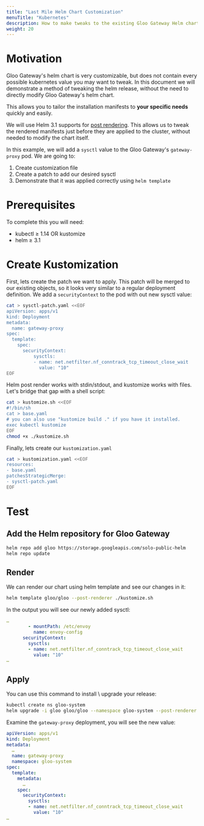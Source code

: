 ```yaml
---
title: "Last Mile Helm Chart Customization"
menuTitle: "Kubernetes"
description: How to make tweaks to the existing Gloo Gateway Helm chart with Helm and Kustomize.
weight: 20
---
```


# Motivation

Gloo Gateway's helm chart is very customizable, but does not contain every possible kubernetes value you may want to tweak. In this document we will demonstrate a method of tweaking the helm release, without the need to directly modify Gloo Gateway's helm chart.

This allows you to tailor the installation manifests to **your specific needs** quickly and easily.

We will use Helm 3.1 supports for [post rendering](https://helm.sh/docs/topics/advanced/#post-rendering). This allows us to tweak the rendered manifests just before they are applied to the cluster, without needed to modify the chart itself.

In this example, we will add a `sysctl` value to the Gloo Gateway's `gateway-proxy` pod. We are going to:

1. Create customization file
1. Create a patch to add our desired sysctl
1. Demonstrate that it was applied correctly using `helm template`

# Prerequisites

To complete this you will need:

- kubectl ≥ 1.14 OR kustomize
- helm ≥ 3.1


# Create Kustomization

First, lets create the patch we want to apply. This patch will be merged to our existing
objects, so it looks very similar to a regular deployment definition. We add a `securityContext` to
the pod with out new sysctl value:

```bash
cat > sysctl-patch.yaml <<EOF
apiVersion: apps/v1
kind: Deployment
metadata:
  name: gateway-proxy
spec:
  template:
    spec:
      securityContext:
          sysctls:
          - name: net.netfilter.nf_conntrack_tcp_timeout_close_wait
            value: "10"
EOF
```

Helm post render works with stdin/stdout, and kustomize works with files. Let's bridge that gap
with a shell script:

```bash
cat > kustomize.sh <<EOF
#!/bin/sh
cat > base.yaml
# you can also use "kustomize build ." if you have it installed.
exec kubectl kustomize
EOF
chmod +x ./kustomize.sh
```

Finally, lets create our `kustomization.yaml`

```bash
cat > kustomization.yaml <<EOF
resources:
- base.yaml
patchesStrategicMerge:
- sysctl-patch.yaml
EOF
```


# Test

## Add the Helm repository for Gloo Gateway

```bash
helm repo add gloo https://storage.googleapis.com/solo-public-helm
helm repo update
```

## Render
We can render our chart using helm template and see our changes in it:

```bash
helm template gloo/gloo --post-renderer ./kustomize.sh
```

In the output you will see our newly added sysctl:
```yaml
…
        - mountPath: /etc/envoy
          name: envoy-config
      securityContext:
        sysctls:
        - name: net.netfilter.nf_conntrack_tcp_timeout_close_wait
          value: "10"
…
```

## Apply

You can use this command to install \ upgrade your release:

```bash
kubectl create ns gloo-system
helm upgrade -i gloo gloo/gloo --namespace gloo-system --post-renderer ./kustomize.sh
```

Examine the `gateway-proxy` deployment, you will see the new value:
```yaml
apiVersion: apps/v1
kind: Deployment
metadata:
  …
  name: gateway-proxy
  namespace: gloo-system
spec:
  template:
    metadata:
      …
    spec:
      securityContext:
        sysctls:
        - name: net.netfilter.nf_conntrack_tcp_timeout_close_wait
          value: "10"
…
```